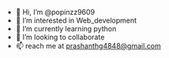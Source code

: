- 👋 Hi, I’m @popinzz9609
- 👀 I’m interested in Web_development
- 🌱 I’m currently learning python
- 💞️ I’m looking to collaborate
- 📫 reach me at prashanthg4848@gmail.com 
<!---
popinzz9609/popinzz9609 is a ✨ special ✨ repository because its `README.md` (this file) appears on your GitHub profile.
You can click the Preview link to take a look at your changes.
--->
